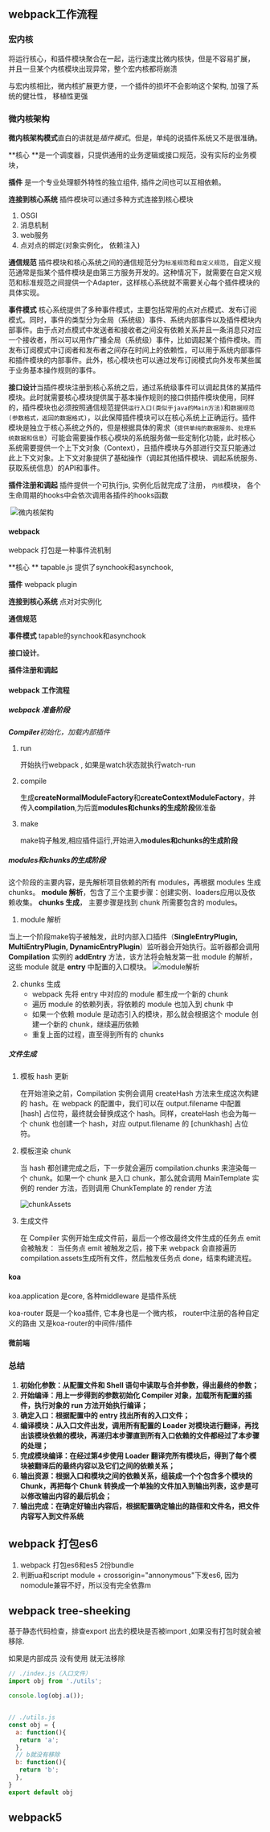 ## webpack工作流程

### 宏内核

将运行核心，和插件模块聚合在一起，运行速度比微内核快，但是不容易扩展， 并且一旦某个内核模块出现异常，整个宏内核都将崩溃



与宏内核相比，微内核扩展更方便，一个插件的损坏不会影响这个架构, 加强了系统的健壮性， 移植性更强

### 微内核架构

**微内核架构模式**直白的讲就是*插件模式*。但是，单纯的说插件系统又不是很准确。

**核心 **是一个调度器，只提供通用的业务逻辑或接口规范，没有实际的业务模块，

**插件** 是一个专业处理额外特性的独立组件, 插件之间也可以互相依赖。

**连接到核心系统** 插件模块可以通过多种方式连接到核心模块

1. OSGI
2. 消息机制
3. web服务
4. 点对点的绑定(对象实例化， 依赖注入)

**通信规范** 插件模块和核心系统之间的通信规范分为`标准规范`和`自定义规范`，自定义规范通常是指某个插件模块是由第三方服务开发的。这种情况下，就需要在自定义规范和标准规范之间提供一个Adapter，这样核心系统就不需要关心每个插件模块的具体实现。

**事件模式** 核心系统提供了多种事件模式，主要包括常用的点对点模式、发布订阅模式。同时，事件的类型分为全局（系统级）事件、系统内部事件以及插件模块内部事件。由于点对点模式中发送者和接收者之间没有依赖关系并且一条消息只对应一个接收者，所以可以用作广播全局（系统级）事件，比如调起某个插件模块。而发布订阅模式中订阅者和发布者之间存在时间上的依赖性，可以用于系统内部事件和插件模块的内部事件。此外，核心模块也可以通过发布订阅模式向外发布某些属于业务基本操作规则的事件。

**接口设计**当插件模块注册到核心系统之后，通过系统级事件可以调起具体的某插件模块。此时就需要核心模块提供属于基本操作规则的接口供插件模块使用，同样的，插件模块也必须按照通信规范提供`运行入口(类似于java的Main方法)`和`数据规范(参数格式，返回的数据格式)`，以此保障插件模块可以在核心系统上正确运行。插件模块是独立于核心系统之外的，但是根据具体的需求（`提供单纯的数据服务`、`处理系统数据和信息`）可能会需要操作核心模块的系统服务做一些定制化功能，此时核心系统需要提供一个上下文对象（Context），且插件模块与外部进行交互只能通过此上下文对象。上下文对象提供了基础操作（调起其他插件模块、调起系统服务、获取系统信息）的API和事件。

**插件注册和调起** 插件提供一个可执行js, 实例化后就完成了注册， `内核`模块， 各个生命周期的hooks中会依次调用各插件的hooks函数

​	![微内核架构](https://pic4.zhimg.com/80/v2-5f134be893e75b9a9a46a7b976662f63_720w.jpg)

#### webpack

webpack 打包是一种事件流机制

**核心 ** tapable.js 提供了synchook和asynchook, 

**插件**  webpack plugin

**连接到核心系统**  点对对实例化

**通信规范**  

**事件模式**  tapable的synchook和asynchook

**接口设计**。

**插件注册和调起** 

#### webpack 工作流程

##### webpack 准备阶段

***Compiler**初始化，加载内部插件*

1. run  

   开始执行webpack , 如果是watch状态就执行watch-run

2. compile 

   生成**createNormalModuleFactory**和**createContextModuleFactory**，并传入**compilation**,为后面**modules和chunks的生成阶段**做准备

3. make

   make钩子触发,相应插件运行,开始进入**modules和chunks的生成阶段**

##### modules和chunks的生成阶段

这个阶段的主要内容，是先解析项目依赖的所有 modules，再根据 modules 生成 chunks。
**module 解析**，包含了三个主要步骤：创建实例、loaders应用以及依赖收集。
**chunks 生成**， 主要步骤是找到 chunk 所需要包含的 modules。

1. module 解析

当上一个阶段make钩子被触发，此时内部入口插件（**SingleEntryPlugin, MultiEntryPlugin, DynamicEntryPlugin**）监听器会开始执行。监听器都会调用 **Compilation** 实例的 **addEntry** 方法，该方法将会触发第一批 module 的解析，这些 module 就是 **entry** 中配置的入口模块。
![module解析](./webpack_module.jpg)

2. chunks 生成
   * webpack 先将 entry 中对应的 module 都生成一个新的 chunk
   * 遍历 module 的依赖列表，将依赖的 module 也加入到 chunk 中
   * 如果一个依赖 module 是动态引入的模块，那么就会根据这个 module 创建一个新的 chunk，继续遍历依赖
   * 重复上面的过程，直至得到所有的 chunks

##### 文件生成

1. 模板 hash 更新

   在开始渲染之前，Compilation 实例会调用 createHash 方法来生成这次构建的 hash。在 webpack
   的配置中，我们可以在 output.filename 中配置 [hash] 占位符，最终就会替换成这个 hash。同样，createHash 也会为每一个 chunk 也创建一个 hash，对应 output.filename 的 [chunkhash] 占位符。

2. 模板渲染 chunk

   当 hash 都创建完成之后，下一步就会遍历 compilation.chunks 来渲染每一个 chunk。如果一个 chunk 是入口 chunk，那么就会调用 MainTemplate 实例的 render 方法，否则调用 ChunkTemplate 的 render 方法

   ![chunkAssets](./webpack_chunk.png)

3. 生成文件

   在 Compiler 实例开始生成文件前，最后一个修改最终文件生成的任务点 emit 会被触发：
   当任务点 emit 被触发之后，接下来 webpack 会直接遍历 compilation.assets生成所有文件，然后触发任务点 done，结束构建流程。



#### koa

koa.application 是core, 各种middleware 是插件系统

koa-router 既是一个koa插件, 它本身也是一个微内核， router中注册的各种自定义的路由 又是koa-router的中间件/插件

#### 微前端



### 总结

1. **初始化参数：从配置文件和 Shell 语句中读取与合并参数，得出最终的参数；**
2. **开始编译：用上一步得到的参数初始化 Compiler 对象，加载所有配置的插件，执行对象的 run 方法开始执行编译；**
3. **确定入口：根据配置中的 entry 找出所有的入口文件；**
4. **编译模块：从入口文件出发，调用所有配置的 Loader 对模块进行翻译，再找出该模块依赖的模块，再递归本步骤直到所有入口依赖的文件都经过了本步骤的处理；**
5. **完成模块编译：在经过第4步使用 Loader 翻译完所有模块后，得到了每个模块被翻译后的最终内容以及它们之间的依赖关系；**
6. **输出资源：根据入口和模块之间的依赖关系，组装成一个个包含多个模块的 Chunk，再把每个 Chunk 转换成一个单独的文件加入到输出列表，这步是可以修改输出内容的最后机会；**
7. **输出完成：在确定好输出内容后，根据配置确定输出的路径和文件名，把文件内容写入到文件系统**





## webpack 打包es6



1. webpack 打包es6和es5  2份bundle
2. 判断ua和script module + crossorigin="annonymous"下发es6, 因为nomodule兼容不好，所以没有完全依靠m



## webpack tree-sheeking

基于静态代码检查，排查export 出去的模块是否被import ,如果没有打包时就会被移除.

如果是内部成员 没有使用 就无法移除

```js
// ./index.js（入口文件）
import obj from './utils';

console.log(obj.a());


// ./utils.js
const obj = {
  a: function(){
   return 'a';
  },
  // b就没有移除
  b: function(){
   return 'b';
  },
}
export default obj
```



## webpack5

